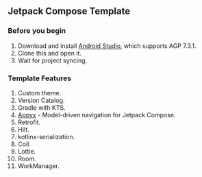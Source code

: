 ## Jetpack Compose Template

### Before you begin

1. Download and install [Android Studio](https://developer.android.com/studio), which supports AGP 7.3.1.
2. Clone this and open it.
3. Wait for project syncing.

### Template Features

1. Custom theme.
2. Version Catalog.
3. Gradle with KTS.
4. [Appyx](https://bumble-tech.github.io/appyx/) - Model-driven navigation for Jetpack Compose.
5. Retrofit.
6. Hilt.
7. kotlinx-serialization.
8. Coil.
9. Lottie.
10. Room.
11. WorkManager.
